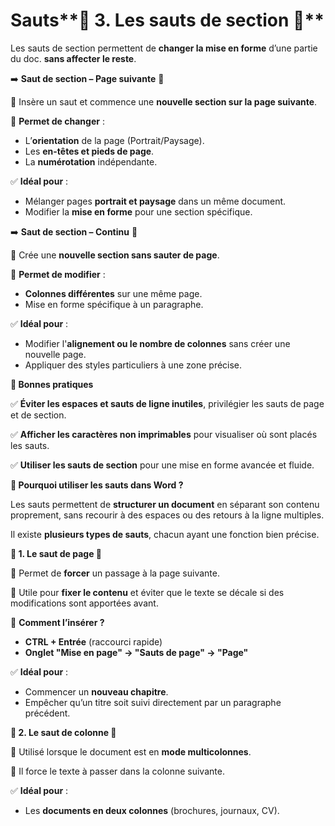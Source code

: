 # Sauts**📌 3. Les sauts de section 🔄**

Les sauts de section permettent de **changer la mise en forme** d’une partie du doc. **sans affecter le reste**.



➡️ **Saut de section – Page suivante** 📃

🔹 Insère un saut et commence une **nouvelle section sur la page suivante**.

🔹 **Permet de changer** :

- L’**orientation** de la page (Portrait/Paysage).
- Les **en-têtes et pieds de page**.
- La **numérotation** indépendante.

✅ **Idéal pour** :

- Mélanger pages **portrait et paysage** dans un même document.
- Modifier la **mise en forme** pour une section spécifique.



➡️ **Saut de section – Continu** 🔄

🔹 Crée une **nouvelle section sans sauter de page**.

🔹 **Permet de modifier** :

- **Colonnes différentes** sur une même page.
- Mise en forme spécifique à un paragraphe.

✅ **Idéal pour** :

- Modifier l'**alignement ou le nombre de colonnes** sans créer une nouvelle page.
- Appliquer des styles particuliers à une zone précise.



**📌 Bonnes pratiques**

✅ **Éviter les espaces et sauts de ligne inutiles**, privilégier les sauts de page et de section.

✅ **Afficher les caractères non imprimables** pour visualiser où sont placés les sauts.

✅ **Utiliser les sauts de section** pour une mise en forme avancée et fluide.

**📌 Pourquoi utiliser les sauts dans Word ?**

Les sauts permettent de **structurer un document** en séparant son contenu proprement, sans recourir à des espaces ou des retours à la ligne multiples.

Il existe **plusieurs types de sauts**, chacun ayant une fonction bien précise.



**📌 1. Le saut de page 📄**

🔹 Permet de **forcer** un passage à la page suivante.

🔹 Utile pour **fixer le contenu** et éviter que le texte se décale si des modifications sont apportées avant.

🔹 **Comment l’insérer ?**

- **CTRL + Entrée** (raccourci rapide)
- **Onglet "Mise en page" → "Sauts de page" → "Page"**

✅ **Idéal pour** :

- Commencer un **nouveau chapitre**.
- Empêcher qu’un titre soit suivi directement par un paragraphe précédent.



**📌 2. Le saut de colonne 📑**

🔹 Utilisé lorsque le document est en **mode multicolonnes**.

🔹 Il force le texte à passer dans la colonne suivante.

✅ **Idéal pour** :

- Les **documents en deux colonnes** (brochures, journaux, CV).
